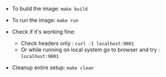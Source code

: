 * To build the image: `make build`

* To run the image: `make run`

* Check if it's working fine: 
    * Check headers only : `curl -I localhost:9001`
    * Or while running on local system go to browser and try : `localhost:9001`

* Cleanup entire setup: `make clean`
